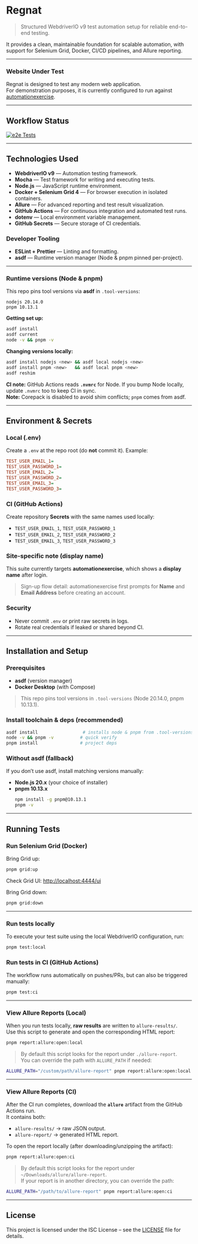 # Regnat

> Structured WebdriverIO v9 test automation setup for reliable end-to-end testing.

It provides a clean, maintainable foundation for scalable automation, with
support for Selenium Grid, Docker, CI/CD pipelines, and Allure reporting.

---

### Website Under Test

Regnat is designed to test any modern web application.  
For demonstration purposes, it is currently configured to run against
[automationexercise](https://www.automationexercise.com/).

---

## Workflow Status

[![e2e Tests](https://github.com/gregoryAndrikopoulos/regnat/actions/workflows/e2e_test.yml/badge.svg)](https://github.com/gregoryAndrikopoulos/regnat/actions/workflows/e2e_test.yml)

---

## Technologies Used

- **WebdriverIO v9** — Automation testing framework.
- **Mocha** — Test framework for writing and executing tests.
- **Node.js** — JavaScript runtime environment.
- **Docker + Selenium Grid 4** — For browser execution in isolated containers.
- **Allure** — For advanced reporting and test result visualization.
- **GitHub Actions** — For continuous integration and automated test
  runs.
- **dotenv** — Local environment variable management.
- **GitHub Secrets** — Secure storage of CI credentials.

### Developer Tooling

- **ESLint + Prettier** — Linting and formatting.
- **asdf** — Runtime version manager (Node & pnpm pinned per-project).

---

### Runtime versions (Node & pnpm)

This repo pins tool versions via **asdf** in `.tool-versions`:

```
nodejs 20.14.0
pnpm 10.13.1
```

**Getting set up:**
```bash
asdf install
asdf current
node -v && pnpm -v
```

**Changing versions locally:**
```bash
asdf install nodejs <new> && asdf local nodejs <new>
asdf install pnpm <new>   && asdf local pnpm <new>
asdf reshim
```

**CI note:** GitHub Actions reads **`.nvmrc`** for Node. If you bump Node locally, update `.nvmrc` too to keep CI in sync.  
**Note:** Corepack is disabled to avoid shim conflicts; `pnpm` comes from asdf.

---

## Environment & Secrets

### Local (.env)

Create a `.env` at the repo root (do **not** commit it). Example:

```ini
TEST_USER_EMAIL_1=
TEST_USER_PASSWORD_1=
TEST_USER_EMAIL_2=
TEST_USER_PASSWORD_2=
TEST_USER_EMAIL_3=
TEST_USER_PASSWORD_3=
```

### CI (GitHub Actions)

Create repository **Secrets** with the same names used locally:

- `TEST_USER_EMAIL_1`, `TEST_USER_PASSWORD_1`
- `TEST_USER_EMAIL_2`, `TEST_USER_PASSWORD_2`
- `TEST_USER_EMAIL_3`, `TEST_USER_PASSWORD_3`

### Site-specific note (display name)

This suite currently targets **automationexercise**, which shows a **display name** after login.

> Sign-up flow detail: automationexercise first prompts for **Name** and **Email Address** before creating an account.

### Security

- Never commit `.env` or print raw secrets in logs.
- Rotate real credentials if leaked or shared beyond CI.

---

## Installation and Setup

### Prerequisites
- **asdf** (version manager)
- **Docker Desktop** (with Compose)

> This repo pins tool versions in `.tool-versions` (Node 20.14.0, pnpm 10.13.1).

### Install toolchain & deps (recommended)
```bash
asdf install                 # installs node & pnpm from .tool-versions
node -v && pnpm -v          # quick verify
pnpm install                # project deps
```

### Without asdf (fallback)
If you don’t use asdf, install matching versions manually:

- **Node.js 20.x** (your choice of installer)
- **pnpm 10.13.x**
  ```bash
  npm install -g pnpm@10.13.1
  pnpm -v
  ```

---

## Running Tests

### Run Selenium Grid (Docker)

Bring Grid up:

```bash
pnpm grid:up
```

Check Grid UI: <http://localhost:4444/ui>

Bring Grid down:

```bash
pnpm grid:down
```

---

### Run tests locally

To execute your test suite using the local WebdriverIO configuration,
run:

```bash
pnpm test:local
```

### Run tests in CI (GitHub Actions)

The workflow runs automatically on pushes/PRs, but can also be triggered
manually:

```bash
pnpm test:ci
```

---

### View Allure Reports (Local)

When you run tests locally, **raw results** are written to `allure-results/`.  
Use this script to generate and open the corresponding HTML report:

```bash
pnpm report:allure:open:local
```

> By default this script looks for the report under `./allure-report`.  
> You can override the path with `ALLURE_PATH` if needed:

```bash
ALLURE_PATH="/custom/path/allure-report" pnpm report:allure:open:local
```

---

### View Allure Reports (CI)

After the CI run completes, download the **`allure`** artifact from the GitHub Actions run.  
It contains both:

- `allure-results/` → raw JSON output.
- `allure-report/` → generated HTML report.

To open the report locally (after downloading/unzipping the artifact):

```bash
pnpm report:allure:open:ci
```

> By default this script looks for the report under `~/Downloads/allure/allure-report`.  
> If your report is in another directory, you can override the path:

```bash
ALLURE_PATH="/path/to/allure-report" pnpm report:allure:open:ci
```

---

## License

This project is licensed under the ISC License – see the [LICENSE](./LICENSE) file for details.
